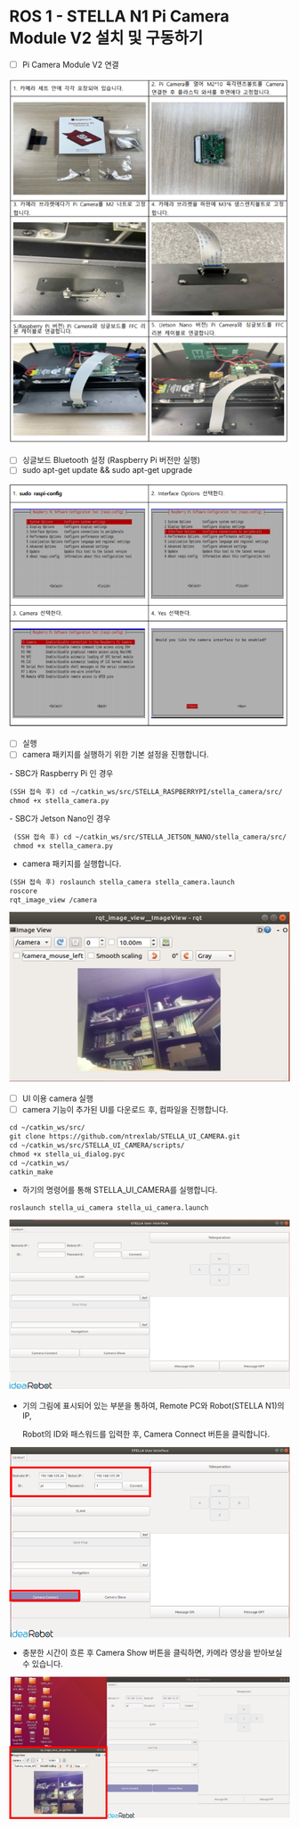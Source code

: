 # ROS 1 - STELLA N1 Pi Camera Module V2 설치 및 구동하기

* [ ] Pi Camera Module V2 연결

![](../../.gitbook/assets/057.png)

* [ ] 싱글보드 Bluetooth 설정 (Raspberry Pi 버전만 실행)
* [ ] sudo apt-get update && sudo apt-get upgrade

![](../../.gitbook/assets/058.png)

* [ ] 실행&#x20;
* [ ] camera 패키지를 실행하기 위한 기본 설정을 진행합니다.&#x20;

&#x20;      \-  SBC가 Raspberry Pi 인 경우&#x20;

```
(SSH 접속 후) cd ~/catkin_ws/src/STELLA_RASPBERRYPI/stella_camera/src/
chmod +x stella_camera.py
```

&#x20;      \- SBC가 Jetson Nano인 경우&#x20;

```
 (SSH 접속 후) cd ~/catkin_ws/src/STELLA_JETSON_NANO/stella_camera/src/
 chmod +x stella_camera.py
```



* camera 패키지를 실행합니다.

```
(SSH 접속 후) roslaunch stella_camera stella_camera.launch
roscore
rqt_image_view /camera
```

![](../../.gitbook/assets/059.png)

* [ ] UI 이용 camera 실행&#x20;
* [ ] camera 기능이 추가된 UI를 다운로드 후, 컴파일을 진행합니다.

```
cd ~/catkin_ws/src/
git clone https://github.com/ntrexlab/STELLA_UI_CAMERA.git
cd ~/catkin_ws/src/STELLA_UI_CAMERA/scripts/
chmod +x stella_ui_dialog.pyc
cd ~/catkin_ws/
catkin_make
```

* 하기의 명령어를 통해 STELLA\_UI\_CAMERA를 실행합니다.&#x20;

```
roslaunch stella_ui_camera stella_ui_camera.launch
```

![](../../.gitbook/assets/060.png)

*   기의 그림에 표시되어 있는 부분을 통하여, Remote PC와 Robot(STELLA N1)의 IP,

    &#x20;Robot의 ID와 패스워드를 입력한 후, Camera Connect 버튼을 클릭합니다.&#x20;

![](../../.gitbook/assets/061.png)

* 충분한 시간이 흐른 후 Camera Show 버튼을 클릭하면, 카메라 영상을 받아보실 수 있습니다.

![](../../.gitbook/assets/062.png)
